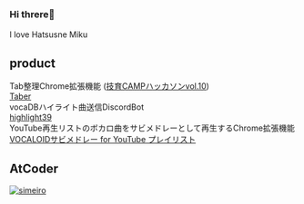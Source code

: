 ### Hi threre👋　
I love Hatsusne Miku



## product<br>

Tab整理Chrome拡張機能 (<a href="https://twitter.com/geek_pjt/status/1619628596360011776">技育CAMPハッカソンvol.10</a>)<br>
<a href="https://github.com/simeiro/Taber">Taber</a><br>
vocaDBハイライト曲送信DiscordBot<br>
<a href="https://github.com/simeiro/Highlight39">highlight39</a><br>
YouTube再生リストのボカロ曲をサビメドレーとして再生するChrome拡張機能<br>
<a href="https://github.com/simeiro/chorusMedley">VOCALOIDサビメドレー for YouTube プレイリスト</a><br>








## AtCoder<br>
[![simeiro](https://img.shields.io/endpoint?url=https%3A%2F%2Fatcoder-badges.now.sh%2Fapi%2Fatcoder%2Fjson%2Fsimeiro)](https://atcoder.jp/users/simeiro)


<!--
**simeiro/simeiro** is a ✨ _special_ ✨ repository because its `README.md` (this file) appears on your GitHub profile.

Here are some ideas to get you started:

- 🔭 I’m currently working on ...
- 🌱 I’m currently learning ...
- 👯 I’m looking to collaborate on ...
- 🤔 I’m looking for help with ...
- 💬 Ask me about ...
- 📫 How to reach me: ...
- 😄 Pronouns: ...
- ⚡ Fun fact: ...
-->


